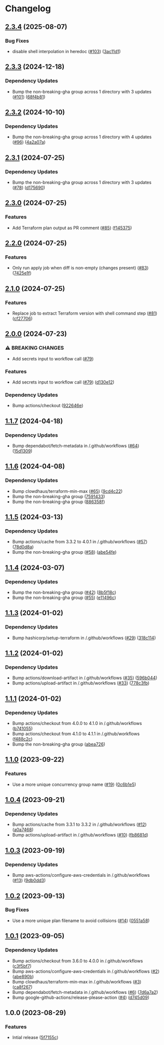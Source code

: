 # Changelog

## [2.3.4](https://github.com/oslokommune/reusable-terraform-plan-apply/compare/v2.3.3...v2.3.4) (2025-08-07)


### Bug Fixes

* disable shell interpolation in heredoc ([#103](https://github.com/oslokommune/reusable-terraform-plan-apply/issues/103)) ([3ac11d1](https://github.com/oslokommune/reusable-terraform-plan-apply/commit/3ac11d105f573f3b9f2b21cc02cfba1ab7ebd38f))

## [2.3.3](https://github.com/oslokommune/reusable-terraform-plan-apply/compare/v2.3.2...v2.3.3) (2024-12-18)


### Dependency Updates

* Bump the non-breaking-gha group across 1 directory with 3 updates ([#101](https://github.com/oslokommune/reusable-terraform-plan-apply/issues/101)) ([68f4b81](https://github.com/oslokommune/reusable-terraform-plan-apply/commit/68f4b81e40aa6215ceb38e9cc0d20c33492abbe3))

## [2.3.2](https://github.com/oslokommune/reusable-terraform-plan-apply/compare/v2.3.1...v2.3.2) (2024-10-10)


### Dependency Updates

* Bump the non-breaking-gha group across 1 directory with 4 updates ([#96](https://github.com/oslokommune/reusable-terraform-plan-apply/issues/96)) ([4a2a07a](https://github.com/oslokommune/reusable-terraform-plan-apply/commit/4a2a07ac6a759327981c22acebe9645dbeb73506))

## [2.3.1](https://github.com/oslokommune/reusable-terraform-plan-apply/compare/v2.3.0...v2.3.1) (2024-07-25)


### Dependency Updates

* Bump the non-breaking-gha group across 1 directory with 3 updates ([#78](https://github.com/oslokommune/reusable-terraform-plan-apply/issues/78)) ([d175690](https://github.com/oslokommune/reusable-terraform-plan-apply/commit/d1756904a33ce42926f98ae6c50b5cd3f70226b9))

## [2.3.0](https://github.com/oslokommune/reusable-terraform-plan-apply/compare/v2.2.0...v2.3.0) (2024-07-25)


### Features

* Add Terraform plan output as PR comment ([#85](https://github.com/oslokommune/reusable-terraform-plan-apply/issues/85)) ([f145375](https://github.com/oslokommune/reusable-terraform-plan-apply/commit/f14537555d52750f4e5292bfd14638080ce450d7))

## [2.2.0](https://github.com/oslokommune/reusable-terraform-plan-apply/compare/v2.1.0...v2.2.0) (2024-07-25)


### Features

* Only run apply job when diff is non-empty (changes present) ([#83](https://github.com/oslokommune/reusable-terraform-plan-apply/issues/83)) ([7425e1f](https://github.com/oslokommune/reusable-terraform-plan-apply/commit/7425e1ffa2c050f5247f6933427f0be4a1bd2707))

## [2.1.0](https://github.com/oslokommune/reusable-terraform-plan-apply/compare/v2.0.0...v2.1.0) (2024-07-25)


### Features

* Replace job to extract Terraform version with shell command step ([#81](https://github.com/oslokommune/reusable-terraform-plan-apply/issues/81)) ([cf27706](https://github.com/oslokommune/reusable-terraform-plan-apply/commit/cf277065dfa3ff25a2e2cebe8e07b6c4e4836f5f))

## [2.0.0](https://github.com/oslokommune/reusable-terraform-plan-apply/compare/v1.1.7...v2.0.0) (2024-07-23)


### ⚠ BREAKING CHANGES

* Add secrets input to workflow call ([#79](https://github.com/oslokommune/reusable-terraform-plan-apply/issues/79))

### Features

* Add secrets input to workflow call ([#79](https://github.com/oslokommune/reusable-terraform-plan-apply/issues/79)) ([d130e12](https://github.com/oslokommune/reusable-terraform-plan-apply/commit/d130e12b65e2444d765621a12ec8cf8bd2b72bc9))


### Dependency Updates

* Bump actions/checkout ([922646e](https://github.com/oslokommune/reusable-terraform-plan-apply/commit/922646e12e1a69209acb8325f1546f0c0432b2af))

## [1.1.7](https://github.com/oslokommune/reusable-terraform-plan-apply/compare/v1.1.6...v1.1.7) (2024-04-18)


### Dependency Updates

* Bump dependabot/fetch-metadata in /.github/workflows ([#64](https://github.com/oslokommune/reusable-terraform-plan-apply/issues/64)) ([15d1309](https://github.com/oslokommune/reusable-terraform-plan-apply/commit/15d1309c1630972c33a6220c6abdf54081246fd5))

## [1.1.6](https://github.com/oslokommune/reusable-terraform-plan-apply/compare/v1.1.5...v1.1.6) (2024-04-08)


### Dependency Updates

* Bump clowdhaus/terraform-min-max ([#65](https://github.com/oslokommune/reusable-terraform-plan-apply/issues/65)) ([9cd4c22](https://github.com/oslokommune/reusable-terraform-plan-apply/commit/9cd4c22b73f5befa33515b843f19167367985ba9))
* Bump the non-breaking-gha group ([7591433](https://github.com/oslokommune/reusable-terraform-plan-apply/commit/7591433a46b1c91ab0cdd645c12cacadfdcca4a8))
* Bump the non-breaking-gha group ([886358f](https://github.com/oslokommune/reusable-terraform-plan-apply/commit/886358fe4697fb24cb38aa978088897f7e5226f3))

## [1.1.5](https://github.com/oslokommune/reusable-terraform-plan-apply/compare/v1.1.4...v1.1.5) (2024-03-13)


### Dependency Updates

* Bump actions/cache from 3.3.2 to 4.0.1 in /.github/workflows ([#57](https://github.com/oslokommune/reusable-terraform-plan-apply/issues/57)) ([78d0d8a](https://github.com/oslokommune/reusable-terraform-plan-apply/commit/78d0d8a1ccfc60908bb8dc7b5893b496b4364e7c))
* Bump the non-breaking-gha group ([#58](https://github.com/oslokommune/reusable-terraform-plan-apply/issues/58)) ([abe54fe](https://github.com/oslokommune/reusable-terraform-plan-apply/commit/abe54fe7fac2dc76e8db0b9cdf0ab8addcaf7576))

## [1.1.4](https://github.com/oslokommune/reusable-terraform-plan-apply/compare/v1.1.3...v1.1.4) (2024-03-07)


### Dependency Updates

* Bump the non-breaking-gha group ([#42](https://github.com/oslokommune/reusable-terraform-plan-apply/issues/42)) ([8b5f18c](https://github.com/oslokommune/reusable-terraform-plan-apply/commit/8b5f18c9912d1328f4da9c433085ba25781f5735))
* Bump the non-breaking-gha group ([#55](https://github.com/oslokommune/reusable-terraform-plan-apply/issues/55)) ([e11496c](https://github.com/oslokommune/reusable-terraform-plan-apply/commit/e11496c0ddbcf4cdc8424c76fe592e825fecc9cd))

## [1.1.3](https://github.com/oslokommune/reusable-terraform-plan-apply/compare/v1.1.2...v1.1.3) (2024-01-02)


### Dependency Updates

* Bump hashicorp/setup-terraform in /.github/workflows ([#29](https://github.com/oslokommune/reusable-terraform-plan-apply/issues/29)) ([318c114](https://github.com/oslokommune/reusable-terraform-plan-apply/commit/318c114561e7eb3bdd6052a40af110386d2dd528))

## [1.1.2](https://github.com/oslokommune/reusable-terraform-plan-apply/compare/v1.1.1...v1.1.2) (2024-01-02)


### Dependency Updates

* Bump actions/download-artifact in /.github/workflows ([#35](https://github.com/oslokommune/reusable-terraform-plan-apply/issues/35)) ([596b044](https://github.com/oslokommune/reusable-terraform-plan-apply/commit/596b044d65f2a65485848f45fafac7b58a77bbad))
* Bump actions/upload-artifact in /.github/workflows ([#33](https://github.com/oslokommune/reusable-terraform-plan-apply/issues/33)) ([778c3fb](https://github.com/oslokommune/reusable-terraform-plan-apply/commit/778c3fbfe244b465def76ffd3f1f1fdfd379f5a7))

## [1.1.1](https://github.com/oslokommune/reusable-terraform-plan-apply/compare/v1.1.0...v1.1.1) (2024-01-02)


### Dependency Updates

* Bump actions/checkout from 4.0.0 to 4.1.0 in /.github/workflows ([b741055](https://github.com/oslokommune/reusable-terraform-plan-apply/commit/b741055549eee940f99b3977826bd0ed91815cdf))
* Bump actions/checkout from 4.1.0 to 4.1.1 in /.github/workflows ([f488c2c](https://github.com/oslokommune/reusable-terraform-plan-apply/commit/f488c2ca5c8da5224363a9b45450975847710e2e))
* Bump the non-breaking-gha group ([abea726](https://github.com/oslokommune/reusable-terraform-plan-apply/commit/abea72648e8dc3787fd99bb6bf831e33146c6536))

## [1.1.0](https://github.com/oslokommune/reusable-terraform-plan-apply/compare/v1.0.4...v1.1.0) (2023-09-22)


### Features

* Use a more unique concurrency group name ([#19](https://github.com/oslokommune/reusable-terraform-plan-apply/issues/19)) ([0c6b1e5](https://github.com/oslokommune/reusable-terraform-plan-apply/commit/0c6b1e5e8c72bcf7a3121cbe90eefe59fe0d5cef))

## [1.0.4](https://github.com/oslokommune/reusable-terraform-plan-apply/compare/v1.0.3...v1.0.4) (2023-09-21)


### Dependency Updates

* Bump actions/cache from 3.3.1 to 3.3.2 in /.github/workflows ([#12](https://github.com/oslokommune/reusable-terraform-plan-apply/issues/12)) ([a0a7468](https://github.com/oslokommune/reusable-terraform-plan-apply/commit/a0a7468124bf10b97e70b1ef78177015dd65b8ad))
* Bump actions/upload-artifact in /.github/workflows ([#10](https://github.com/oslokommune/reusable-terraform-plan-apply/issues/10)) ([fb8681d](https://github.com/oslokommune/reusable-terraform-plan-apply/commit/fb8681dbadaf03f5a35dc3d2132e24cec078ea37))

## [1.0.3](https://github.com/oslokommune/reusable-terraform-plan-apply/compare/v1.0.2...v1.0.3) (2023-09-19)


### Dependency Updates

* Bump aws-actions/configure-aws-credentials in /.github/workflows ([#13](https://github.com/oslokommune/reusable-terraform-plan-apply/issues/13)) ([9db0dd3](https://github.com/oslokommune/reusable-terraform-plan-apply/commit/9db0dd3e4f748c94621dc2003a7d658afc883980))

## [1.0.2](https://github.com/oslokommune/reusable-terraform-plan-apply/compare/v1.0.1...v1.0.2) (2023-09-13)


### Bug Fixes

* Use a more unique plan filename to avoid collisions ([#14](https://github.com/oslokommune/reusable-terraform-plan-apply/issues/14)) ([0551a58](https://github.com/oslokommune/reusable-terraform-plan-apply/commit/0551a5839b6adcbfe877c5699d1cceeb2fc739b1))

## [1.0.1](https://github.com/oslokommune/reusable-terraform-plan-apply/compare/v1.0.0...v1.0.1) (2023-09-05)


### Dependency Updates

* Bump actions/checkout from 3.6.0 to 4.0.0 in /.github/workflows ([c3f5bf7](https://github.com/oslokommune/reusable-terraform-plan-apply/commit/c3f5bf7c206d812979338765beec45e72cd42b7d))
* Bump aws-actions/configure-aws-credentials in /.github/workflows ([#2](https://github.com/oslokommune/reusable-terraform-plan-apply/issues/2)) ([abe890b](https://github.com/oslokommune/reusable-terraform-plan-apply/commit/abe890b32905857b686c589e34026d07ff14739b))
* Bump clowdhaus/terraform-min-max in /.github/workflows ([#3](https://github.com/oslokommune/reusable-terraform-plan-apply/issues/3)) ([ca8f267](https://github.com/oslokommune/reusable-terraform-plan-apply/commit/ca8f267392bc9053dc2d05d1db673a8958df86cd))
* Bump dependabot/fetch-metadata in /.github/workflows ([#6](https://github.com/oslokommune/reusable-terraform-plan-apply/issues/6)) ([7d6a7a2](https://github.com/oslokommune/reusable-terraform-plan-apply/commit/7d6a7a29c0793da78dc751ee504f51a9aff10eaf))
* Bump google-github-actions/release-please-action ([#4](https://github.com/oslokommune/reusable-terraform-plan-apply/issues/4)) ([d745d09](https://github.com/oslokommune/reusable-terraform-plan-apply/commit/d745d095f8c43f9c70ba77299df969b6808aa720))

## 1.0.0 (2023-08-29)


### Features

* Intial release ([5f7155c](https://github.com/oslokommune/reusable-terraform-plan-apply/commit/5f7155cb80d054de441a803a0a01a76f15122d26))
